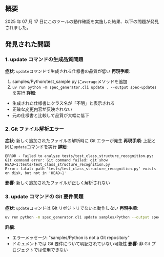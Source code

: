 ## 概要

2025 年 07 月 17 日にこのツールの動作確認を実施した結果、以下の問題が発見されました。

## 発見された問題

### 1. update コマンドの生成品質問題

**症状**: `update`コマンドで生成される仕様書の品質が低い
**再現手順**:

1. samples/Python/test_sample.py に`average`メソッドを追加
2. `uv run python -m spec_generator.cli update . --output spec-updates`を実行
   **詳細**:

- 生成された仕様書にクラス名が「不明」と表示される
- 正確な変更内容が反映されない
- 元の仕様書と比較して品質が大幅に低下

### 2. Git ファイル解析エラー

**症状**: 新しく追加されたファイルの解析時に Git エラーが発生
**再現手順**: 上記と同じ`update`コマンドを実行
**詳細**:

```
ERROR - Failed to analyze tests/test_class_structure_recognition.py: Git command error: Git command failed: git show HEAD~1:tests/test_class_structure_recognition.py
Error: fatal: path 'tests/test_class_structure_recognition.py' exists on disk, but not in 'HEAD~1'
```

**影響**: 新しく追加されたファイルが正しく解析されない

### 3. update コマンドの Git 要件問題

**症状**: `update`コマンドは Git リポジトリでないと動作しない
**再現手順**:

```bash
uv run python -m spec_generator.cli update samples/Python --output spec-updates
```

**詳細**:

- エラーメッセージ: "samples/Python is not a Git repository"
- ドキュメントでは Git 要件について明記されていない可能性
  **影響**: 非 Git プロジェクトでは使用できない
